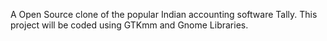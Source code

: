 A Open Source clone of the popular Indian accounting software Tally. This project will be coded using GTKmm and Gnome Libraries.